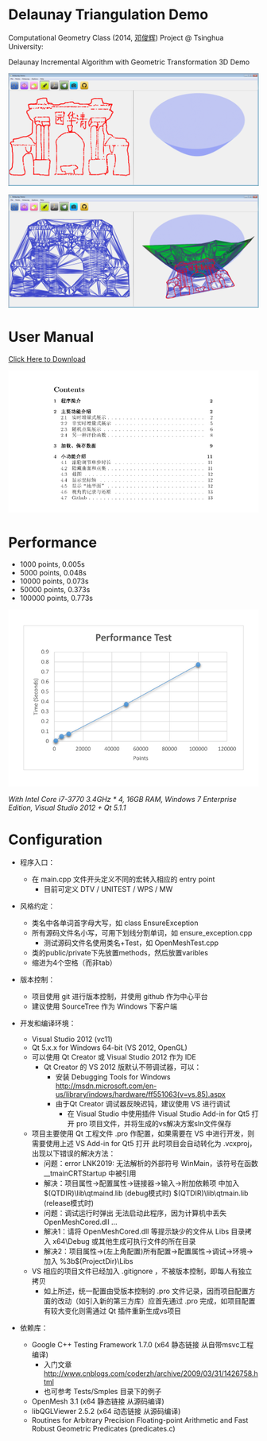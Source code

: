 Delaunay Triangulation Demo
========

Computational Geometry Class (2014, [邓俊辉](http://dsa.cs.tsinghua.edu.cn/~deng/index.htm)) Project @ Tsinghua University:

Delaunay Incremental Algorithm with Geometric Transformation 3D Demo

![](https://raw.githubusercontent.com/qiaone/delaunay/master/Img/gate_1.png)

![](https://raw.githubusercontent.com/qiaone/delaunay/master/Img/gate_2.png)

# User Manual #

[Click Here to Download](https://raw.githubusercontent.com/qiaone/delaunay/master/Docs/user_manual.pdf)

[![](https://raw.githubusercontent.com/qiaone/delaunay/master/Img/user_manual.png)](https://raw.githubusercontent.com/qiaone/delaunay/master/Docs/user_manual.pdf)

# Performance #

- 1000 points, 0.005s
- 5000 points, 0.048s
- 10000 points, 0.073s
- 50000	points, 0.373s
- 100000 points, 0.773s

![](https://raw.githubusercontent.com/qiaone/delaunay/master/Img/performance.png)

  *With Intel Core i7-3770 3.4GHz * 4, 16GB RAM, Windows 7 Enterprise Edition, Visual Studio 2012 + Qt 5.1.1*

# Configuration #

* 程序入口：
    * 在 main.cpp 文件开头定义不同的宏转入相应的 entry point
        * 目前可定义 DTV / UNITEST / WPS / MW

* 风格约定：
    * 类名中各单词首字母大写，如 class EnsureException
    * 所有源码文件名小写，可用下划线分割单词，如 ensure_exception.cpp
        * 测试源码文件名使用类名+Test，如 OpenMeshTest.cpp
    * 类的public/private下先放置methods，然后放置varibles
    * 缩进为4个空格（而非tab）

* 版本控制：
    * 项目使用 git 进行版本控制，并使用 github 作为中心平台
    * 建议使用 SourceTree 作为 Windows 下客户端

* 开发和编译环境：
    * Visual Studio 2012 (vc11)
    * Qt 5.x.x for Windows 64-bit (VS 2012, OpenGL)
    * 可以使用 Qt Creator 或 Visual Studio 2012 作为 IDE
        * Qt Creator 的 VS 2012 版默认不带调试器，可以：
            * 安装 Debugging Tools for Windows
                http://msdn.microsoft.com/en-us/library/indows/hardware/ff551063(v=vs.85).aspx
            * 由于Qt Creator 调试器反映迟钝，建议使用 VS 进行调试
                * 在 Visual Studio 中使用插件 Visual Studio Add-in for Qt5 打开 pro 项目文件，并将生成的vs解决方案sln文件保存
    * 项目主要使用 Qt 工程文件 .pro 作配置，如果需要在 VS 中进行开发，则需要使用上述 VS Add-in for Qt5 打开
      此时项目会自动转化为 .vcxproj，出现以下错误的解决方法：
        * 问题：error LNK2019: 无法解析的外部符号 WinMain，该符号在函数 __tmainCRTStartup 中被引用
        * 解决：项目属性->配置属性->链接器->输入->附加依赖项 中加入
            $(QTDIR)\lib\qtmaind.lib (debug模式时)
            $(QTDIR)\lib\qtmain.lib (release模式时)
        * 问题：调试运行时弹出 无法启动此程序，因为计算机中丢失 OpenMeshCored.dll ...
        * 解决1：请将 OpenMeshCored.dll 等提示缺少的文件从 Libs 目录拷入 x64\Debug 或其他生成可执行文件的所在目录
        * 解决2：项目属性->(左上角配置)所有配置->配置属性->调试->环境->加入 %3b$(ProjectDir)\Libs
    * VS 相应的项目文件已经加入 .gitignore ，不被版本控制，即每人有独立拷贝
        * 如上所述，统一配置由受版本控制的 .pro 文件记录，因而项目配置方面的改动（如引入新的第三方库）应首先通过 .pro 完成，如项目配置有较大变化则需通过 Qt 插件重新生成vs项目

* 依赖库：
    * Google C++ Testing Framework 1.7.0 (x64 静态链接 从自带msvc工程编译)
        * 入门文章 http://www.cnblogs.com/coderzh/archive/2009/03/31/1426758.html
        * 也可参考 Tests/Smples 目录下的例子
    * OpenMesh 3.1 (x64 静态链接 从源码编译)
    * libQGLViewer 2.5.2 (x64 动态链接 从源码编译)
    * Routines for Arbitrary Precision Floating-point Arithmetic and Fast Robust Geometric Predicates (predicates.c)
